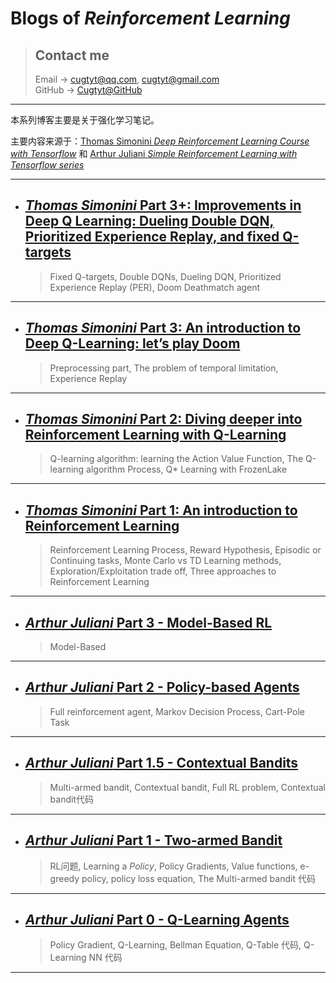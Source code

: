 # **Blogs of *Reinforcement Learning***

> ## Contact me
> Email -> <cugtyt@qq.com>, <cugtyt@gmail.com>  
> GitHub -> [Cugtyt@GitHub](https://github.com/Cugtyt)

---

本系列博客主要是关于强化学习笔记。

主要内容来源于：[Thomas Simonini *Deep Reinforcement Learning Course with Tensorflow*](https://github.com/simoninithomas/Deep_reinforcement_learning_Course) 和 [Arthur Juliani *Simple Reinforcement Learning with Tensorflow series*](https://github.com/awjuliani/DeepRL-Agents)

---

- ## [***Thomas Simonini* Part 3+: Improvements in Deep Q Learning: Dueling Double DQN, Prioritized Experience Replay, and fixed Q-targets**](https://cugtyt.github.io/blog/rl-notes/201807201658)
    > Fixed Q-targets, Double DQNs, Dueling DQN, Prioritized Experience Replay (PER), Doom Deathmatch agent

---

- ## [***Thomas Simonini* Part 3: An introduction to Deep Q-Learning: let’s play Doom**](https://cugtyt.github.io/blog/rl-notes/201807201622)
    > Preprocessing part, The problem of temporal limitation, Experience Replay

---

- ## [***Thomas Simonini* Part 2: Diving deeper into Reinforcement Learning with Q-Learning**](https://cugtyt.github.io/blog/rl-notes/201807201554)
    > Q-learning algorithm: learning the Action Value Function, The Q-learning algorithm Process, Q* Learning with FrozenLake

---

- ## [***Thomas Simonini* Part 1: An introduction to Reinforcement Learning**](https://cugtyt.github.io/blog/rl-notes/201807201508)
    > Reinforcement Learning Process, Reward Hypothesis, Episodic or Continuing tasks, Monte Carlo vs TD Learning methods, Exploration/Exploitation trade off, Three approaches to Reinforcement Learning

---

- ## [***Arthur Juliani* Part 3 - Model-Based RL**](https://cugtyt.github.io/blog/rl-notes/201807201233)
    > Model-Based

---

- ## [***Arthur Juliani* Part 2 - Policy-based Agents**](https://cugtyt.github.io/blog/rl-notes/201807201126)
    > Full reinforcement agent, Markov Decision Process, Cart-Pole Task

---

- ## [***Arthur Juliani* Part 1.5 - Contextual Bandits**](https://cugtyt.github.io/blog/rl-notes/201807201055)
    > Multi-armed bandit, Contextual bandit, Full RL problem, Contextual bandit代码

---

- ## [***Arthur Juliani* Part 1 - Two-armed Bandit**](https://cugtyt.github.io/blog/rl-notes/201807201027)
    > RL问题, Learning a *Policy*, Policy Gradients, Value functions, e-greedy policy, policy loss equation, The Multi-armed bandit 代码

---

- ## [***Arthur Juliani* Part 0 - Q-Learning Agents**](https://cugtyt.github.io/blog/rl-notes/201807201023)
    > Policy Gradient, Q-Learning, Bellman Equation, Q-Table 代码, Q-Learning NN 代码

---